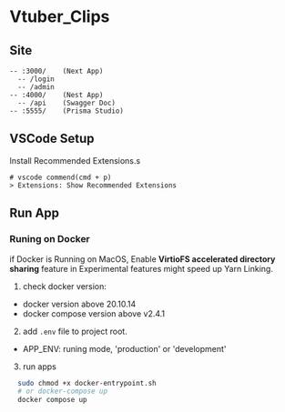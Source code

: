 # Vtuber_Clips

## Site

```
-- :3000/    (Next App)
  -- /login
  -- /admin
-- :4000/    (Nest App)
  -- /api    (Swagger Doc)
-- :5555/    (Prisma Studio)
```

## VSCode Setup

Install Recommended Extensions.s

```
# vscode commend(cmd + p)
> Extensions: Show Recommended Extensions
```

## Run App

### Runing on Docker

if Docker is Running on MacOS, Enable **VirtioFS accelerated directory sharing** feature in Experimental features might speed up Yarn Linking.

1. check docker version:
  * docker version above 20.10.14
  * docker compose version above v2.4.1
2. add `.env` file to project root.
  * APP_ENV: runing mode, 'production' or 'development'
3. run apps
```sh
  sudo chmod +x docker-entrypoint.sh
  # or docker-compose up
  docker compose up
```